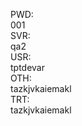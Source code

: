 PWD:<BR>001<BR>
SVR:<BR>qa2<BR>
USR:<BR>tptdevar<BR>
OTH:<BR>tazkjvkaiemakl<BR>
TRT:<BR>tazkjvkaiemakl<BR>
